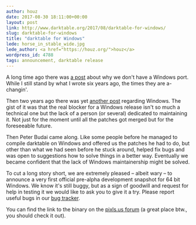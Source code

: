 ```yaml
---
author: houz
date: 2017-08-30 18:11:00+00:00
layout: post
link: http://www.darktable.org/2017/08/darktable-for-windows/
slug: darktable-for-windows
title: "darktable for Windows"
lede: horse_in_stable_wide.jpg
lede_author: <a href="https://houz.org/">houz</a>
wordpress_id: 4788
tags: announcement, darktable release
---
```


A long time ago there was [a post]({filename}/blog/2011-07-17-that-other-os/2011-07-17-that-other-os.md) about why we don't have a Windows port. While I still stand by what I wrote six years ago, the times they are a-changin'.

Then two years ago there was yet [another post]({filename}/blog/2015-07-13-why-dont-you-provide-a-windows-build/2015-07-13-why-dont-you-provide-a-windows-build.md) regarding Windows. The gist of it was that the real blocker for a Windows release isn't so much a technical one but the lack of a person (or several) dedicated to maintaining it. Not just for the moment until all the patches got merged but for the foreseeable future.

Then Peter Budai came along. Like some people before he managed to compile darktable on Windows and offered us the patches he had to do, but other than what we had seen before he stuck around, helped fix bugs and was open to suggestions how to solve things in a better way. Eventually we became confident that the lack of Windows maintainership might be solved.

To cut a long story short, we are extremely pleased&nbsp;– albeit wary&nbsp;– to announce a very first official pre-alpha development snapshot for 64 bit Windows. We know it's still buggy, but as a sign of goodwill and request for help in testing it we would like to ask you to give it a try. Please report useful bugs in our [bug tracker](https://redmine.darktable.org/projects/darktable/issues/new).

You can find the link to the binary on the [pixls.us forum](https://discuss.pixls.us/t/darktable-for-windows/4966) (a great place btw., you should check it out).
